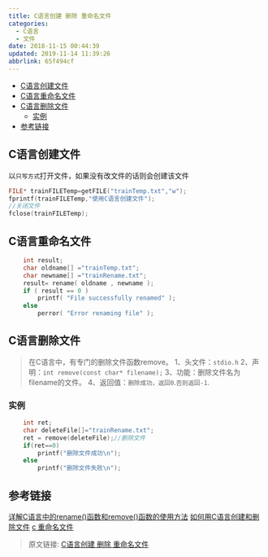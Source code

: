 ```yaml
---
title: C语言创建 删除 重命名文件
categories: 
  - C语言
  - 文件
date: 2018-11-15 00:44:39
updated: 2019-11-14 11:39:26
abbrlink: 65f494cf
---
```

<div id='my_toc'>

- [C语言创建文件](/blog/65f494cf/#C语言创建文件)
- [C语言重命名文件](/blog/65f494cf/#C语言重命名文件)
- [C语言删除文件](/blog/65f494cf/#C语言删除文件)
    - [实例](/blog/65f494cf/#实例)
- [参考链接](/blog/65f494cf/#参考链接)

</div>
<!--more-->
<script>if (navigator.platform.toLowerCase() == 'win32'){document.getElementById('my_toc').style.display = 'none';}</script>

<!--end-->
## C语言创建文件 ##
以`只写方式`打开文件，如果没有改文件的话则会创建该文件
```c
FILE* trainFILETemp=getFILE("trainTemp.txt","w");
fprintf(trainFILETemp,"使用C语言创建文件");
//关闭文件
fclose(trainFILETemp);
```
## C语言重命名文件 ##

```c
    int result;
    char oldname[] ="trainTemp.txt";
    char newname[] ="trainRename.txt";
    result= rename( oldname , newname );
    if ( result == 0 )
        printf( "File successfully renamed" );
    else
        perror( "Error renaming file" );
```
## C语言删除文件 ##
> 在C语言中，有专门的删除文件函数remove。
> 1、头文件：`stdio.h`
> 2、声明：`int remove(const char* filename);`
> 3、功能：删除文件名为filename的文件。 
> 4、返回值：`删除成功，返回0`.`否则返回-1`.
### 实例 ###
```c
    int ret;
    char deleteFile[]="trainRename.txt";
    ret = remove(deleteFile);//删除文件
    if(ret==0)
        printf("删除文件成功\n");
    else
        printf("删除文件失败\n");
```
## 参考链接 ##
[详解C语言中的rename()函数和remove()函数的使用方法](https://www.jb51.net/article/71801.htm)
[如何用C语言创建和删除文件](https://zhidao.baidu.com/question/267104376240933125.html)
[c 重命名文件](https://blog.csdn.net/goodboy_wkx/article/details/45561327)
>原文链接: [C语言创建 删除 重命名文件](https://lanlan2017.github.io/blog/65f494cf/)
